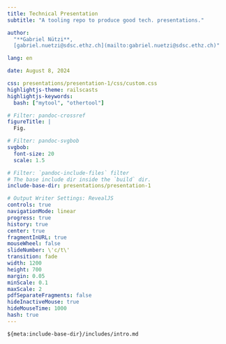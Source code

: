```yaml
---
title: Technical Presentation
subtitle: "A tooling repo to produce good tech. presentations."

author:
  "**Gabriel Nützi**,
  [gabriel.nuetzi@sdsc.ethz.ch](mailto:gabriel.nuetzi@sdsc.ethz.ch)"

lang: en

date: August 8, 2024

css: presentations/presentation-1/css/custom.css
highlightjs-theme: railscasts
highlightjs-keywords:
  bash: ["mytool", "othertool"]

# Filter: pandoc-crossref
figureTitle: |
  Fig.

# Filter: pandoc-svgbob
svgbob:
  font-size: 20
  scale: 1.5

# Filter: `pandoc-include-files` filter
# The base include dir inside the `build` dir.
include-base-dir: presentations/presentation-1

# Output Writer Settings: RevealJS
controls: true
navigationMode: linear
progress: true
history: true
center: true
fragmentInURL: true
mouseWheel: false
slideNumber: \'c/t\'
transition: fade
width: 1200
height: 700
margin: 0.05
minScale: 0.1
maxScale: 2
pdfSeparateFragments: false
hideInactiveMouse: true
hideMouseTime: 1000
hash: true
---
```


<!-- markdownlint-disable-file MD034 MD033 MD001 MD024 MD026 -->
<!-- Include slides with the pandoc include filter -->

```{.include}
${meta:include-base-dir}/includes/intro.md
```
